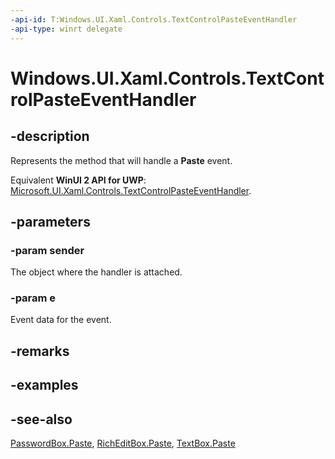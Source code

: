 ```yaml
---
-api-id: T:Windows.UI.Xaml.Controls.TextControlPasteEventHandler
-api-type: winrt delegate
---
```

<!-- Delegate syntax.
public delegate void TextControlPasteEventHandler(System.Object sender, Windows.UI.Xaml.Controls.TextControlPasteEventArgs e)
-->
# Windows.UI.Xaml.Controls.TextControlPasteEventHandler

## -description
Represents the method that will handle a **Paste** event.

Equivalent **WinUI 2 API for UWP**: [Microsoft.UI.Xaml.Controls.TextControlPasteEventHandler](/windows/winui/api/microsoft.ui.xaml.controls.textcontrolpasteeventhandler).

## -parameters
### -param sender
The object where the handler is attached.

### -param e
Event data for the event.


## -remarks

## -examples

## -see-also
[PasswordBox.Paste](passwordbox_paste.md), [RichEditBox.Paste](richeditbox_paste.md), [TextBox.Paste](textbox_paste.md)
